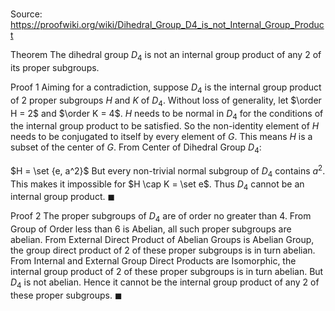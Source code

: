 # 

Source: https://proofwiki.org/wiki/Dihedral_Group_D4_is_not_Internal_Group_Product

Theorem
The dihedral group $D_4$ is not an internal group product of any $2$ of its proper subgroups.


Proof 1
Aiming for a contradiction, suppose $D_4$ is the internal group product of $2$ proper subgroups $H$ and $K$ of $D_4$.
Without loss of generality, let $\order H = 2$ and $\order K = 4$.
$H$ needs to be normal in $D_4$ for the conditions of the internal group product to be satisfied.
So the non-identity element of $H$ needs to be conjugated to itself by every element of $G$.
This means $H$ is a subset of the center of $G$.
From Center of Dihedral Group $D_4$:

$H = \set {e, a^2}$
But every non-trivial normal subgroup of $D_4$ contains $a^2$.
This makes it impossible for $H \cap K = \set e$.
Thus $D_4$ cannot be an internal group product.
$\blacksquare$


Proof 2
The proper subgroups of $D_4$ are of order no greater than $4$.
From Group of Order less than 6 is Abelian, all such proper subgroups are abelian.
From External Direct Product of Abelian Groups is Abelian Group, the group direct product of $2$ of these proper subgroups is in turn abelian.
From Internal and External Group Direct Products are Isomorphic, the internal group product of $2$ of these proper subgroups is in turn abelian.
But $D_4$ is not abelian.
Hence it cannot be the internal group product of any $2$ of these proper subgroups.
$\blacksquare$





